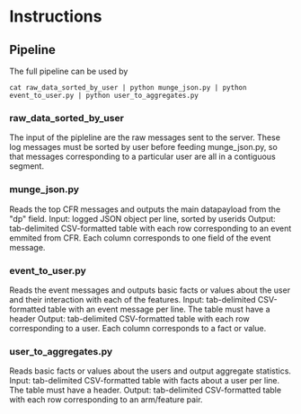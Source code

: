 # Instructions

## Pipeline

The full pipeline can be used by

	cat raw_data_sorted_by_user | python munge_json.py | python event_to_user.py | python user_to_aggregates.py

### raw_data_sorted_by_user

The input of the pipleline are the raw messages sent to the server. These log messages must be sorted by user before feeding munge_json.py, so that messages corresponding to a particular user are all in a contiguous segment.

### munge_json.py

Reads the top CFR messages and outputs the main datapayload from the "dp" field.
Input: logged JSON object per line, sorted by userids
Output: tab-delimited CSV-formatted table with each row corresponding to an event emmited from CFR. Each column corresponds to one field of the event message.

### event_to_user.py

Reads the event messages and outputs basic facts or values about the user and their interaction with each of the features.
Input: tab-delimited CSV-formatted table with an event message per line. The table must have a header
Output: tab-delimited CSV-formatted table with each row corresponding to a user. Each column corresponds to a fact or value. 

### user_to_aggregates.py

Reads basic facts or values about the users and output aggregate statistics.
Input: tab-delimited CSV-formatted table with facts about a user per line. The table must have a header.
Output: tab-delimited CSV-formatted table with each row corresponding to an arm/feature pair.



